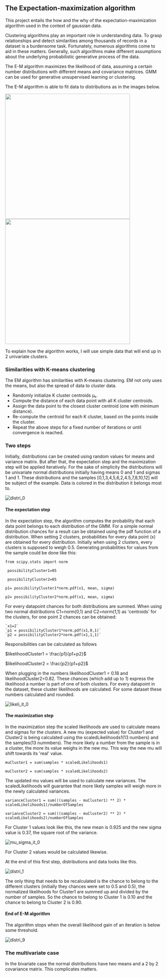 ## The Expectation-maximization algorithm

This project entails the how and the why of the expectation-maximization algorithm used in the context of gaussian data. 

Clustering algorithms play an important role in understanding data. To grasp relationships and detect similarities among thousands of records in a dataset is a burdensome task. Fortunately, numerous algorithms come to aid in these matters. Generally, such algorithms make different assumptions about the underlying probabilistic generative process of the data.

The E-M algorithm maximizes the likelihood of data, assuming a certain number distributions with different means and covariance matrices. GMM can be used for generative unsupervised learning or clustering. 

The E-M algorithm is able to fit data to distributions as in the images below.

<img src="https://github.com/user-attachments/assets/3010d96f-9ee0-4398-9ebb-26a3d68ed8de" width="400" >

<img src="https://github.com/user-attachments/assets/9e977c85-7298-4b2c-9d18-c6e4433eba92" width="400" >

To explain how the algorithm works, I will use simple data that will end up in 2 univariate clusters.

### Similarities with  K-means clustering

The EM algorithm has similarities with K-means clustering. EM not only uses the means, but also the spread of data to cluster data.
* Randomly initialize K cluster centroids μₖ.
* Compute the distance of each data point with all K cluster centroids.
* Assign the data point to the closest cluster centroid (one with minimum distance).
* Re-compute the centroid for each K cluster, based on the points inside the cluster.
* Repeat the above steps for a fixed number of iterations or until convergence is reached.

### Two steps
Initially, distributions can be created using random values for means and variance matrix. But after that, the expectation step and the maximization step will be applied iteratively. For the sake of simplicity the distributions will be univariate normal distributions initially having means 0 and 1 and sigmas 1 and 1. These distributions and the samples [0,1,3,4,5,6,2,4.5,7,8,10,12] will be subject of the example. Data is colored in the distribution it belongs most to.

![distri_0](https://github.com/user-attachments/assets/3cd2f931-4070-4606-9b51-35cdaef824e0)


#### The expectation step
In the expectation step, the algorithm computes the probability that each data point belongs to each distribution of the GMM.
For a simple normal distribution chances for a result can be obtained using the pdf function of a distribution. When setting 2 clusters, probabilities for every data point (x) are obtained for every distribution. Initially when using 2 clusters, every clusters is supposed to weigh 0.5. Generating probabilities for values from the sample could be done like this:

  `from scipy.stats import norm`

  ` possibilityCluster1=05`

  ` possibilityCluster2=05`
  
  `p1= possibilityCluster1*norm.pdf(x1, mean, sigma)`
  
  `p2= possibilityCluster2*norm.pdf(x1, mean, sigma)`

For every datapoint chances for both distributions are summed.
When using two normal distributions C1=norm(0,1) and C2=norm(1,1) as 'centroids' for the clusters, for one point 2 chances can be obtained:

    `x1=2`
    `p1 = possibilityCluster1*norm.pdf(x1,0,1)`
    `p2 = possibilityCluster2*norm.pdf(x1,1,1)`

Responsibilities can be calculated as follows

$likelihoodCluster1 = \frac{p1}{p1+p2}$

$likelihoodCluster2 = \frac{p2}{p1+p2}$

When plugging in the numbers likelihoodCluster1 = 0.18 and likelihoodCluster2=0.82. These chances (which add up to 1) express the likelihood a number is part of one of both clusters. For every datapoint in the dataset, these cluster likelihoods are calculated. For some dataset these numbers calculated and rounded.

![likeli_it_0](https://github.com/user-attachments/assets/8c43dea1-ddf1-43c7-914d-a0cbaf3fd438)

#### The maximization step

In the maximization step the scaled likelihoods are used to calculate means and sigmas for the clusters. A new mu (expected value) for Cluster1 and Cluster2 is being calculated using the scaledLikelihoods1(13 numbers) and the samples(13 nummbers). The more likely a number from the sample is in a cluster, the more its value weighs in the new mu. This way the new mu will shift towards its 'real' value. 

`muCluster1 = sum(samples * scaledLikelihoods1)`

`muCluster2 = sum(samples * scaledLikelihoods2)`

The updated mu values will be used to calculate new variances. The scaledLikelihoods will guarantee that more likely samples will weigh more in the newly calculated variances.

`varianceCluster1 = sum(((samples - muCluster1) ** 2) * scaledLikelihoods1)/numberOfSamples`

`varianceCluster2 = sum(((samples - muCluster2) ** 2) * scaledLikelihoods2)/numberOfSamples`

For Cluster 1 values look like this, the new mean is 0.925 and the new sigma value is 0.37, the square root of the variance.

![mu_sigma_it_0](https://github.com/user-attachments/assets/137557ad-64dd-49c9-a0cc-08dd849fcaf9)

For Cluster 2 values would be calculated likewise.

At the end of this first step, distributions and data looks like this.

![distri_1](https://github.com/user-attachments/assets/bd625f77-19a5-49ae-bb09-4f663d09ebb5)

The only thing that needs to be recalculated is the chance to belong to the different clusters (initially they chances were set to 0.5 and 0.5), the normalized likelihoods for Cluster1 are summed up and divided by the number of samples. So the chance to belong to Cluster 1 is 0.10 and the chance to belong to Cluster 2 is 0.90.

#### End of E-M algorithm

The algorithm stops when the overall likelihood gain of an iteration  is below some threshold.

![distri_9](https://github.com/user-attachments/assets/67927e67-4a5d-48df-a07e-e25041335551)


### The multivariate case

In the bivariate case the normal distributions have two means and a 2 by 2 covariance matrix. This complicates matters.























